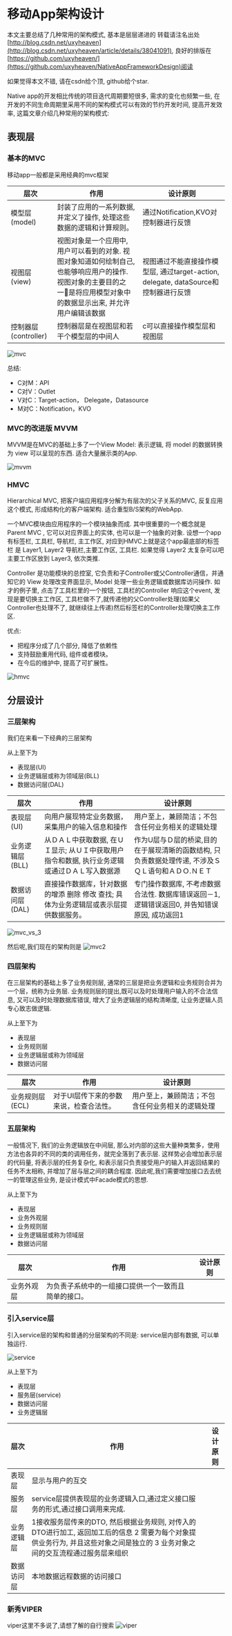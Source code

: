 # 移动App架构设计

本文主要总结了几种常用的架构模式, 基本是层层递进的
转载请注名出处 [http://blog.csdn.net/uxyheaven](http://blog.csdn.net/uxyheaven/article/details/38041091), 良好的排版在[https://github.com/uxyheaven/](https://github.com/uxyheaven/NativeAppFrameworkDesign)阅读


如果觉得本文不错, 请在csdn给个顶, github给个star.

Native app的开发相比传统的项目迭代周期要短很多, 需求的变化也频繁一些, 在开发的不同生命周期里采用不同的架构模式可以有效的节约开发时间, 提高开发效率, 这篇文章介绍几种常用的架构模式:

## 表现层
### 基本的MVC
移动app一般都是采用经典的mvc框架

| 层次 | 作用 | 设计原则 |
| ------------ | ------------- | ------------ |
| 模型层(model) | 封装了应用的一系列数据, 并定义了操作, 处理这些数据的逻辑和计算规则。  |通过Notification,KVO对控制器进行反馈 |
| 视图层(view) | 视图对象是一个应用中, 用户可以看到的对象. 视图对象知道如何绘制自己, 也能够响应用户的操作. 视图对象的主要目的之一是将应用模型对象中的数据显示出来, 并允许用户编辑该数据 | 视图通过不能直接操作模型层, 通过target-action, delegate, dataSource和控制器进行反馈 |
| 控制器层(controller) | 控制器层是在视图层和若干个模型层的中间人  | c可以直接操作模型层和视图层 |

![mvc](./image/mvc.png)

总结:

* C对M：API
* C对V：Outlet
* V对C：Target-action， Delegate，Datasource
* M对C：Notification，KVO

### MVC的改进版 MVVM
MVVM是在MVC的基础上多了一个View Model: 表示逻辑, 将 model 的数据转换为 view 可以呈现的东西. 适合大量展示类的App.

![mvvm](./image/mvvm.png)

### HMVC
Hierarchical MVC, 把客户端应用程序分解为有层次的父子关系的MVC, 反复应用这个模式, 形成结构化的客户端架构. 适合重型B/S架构的WebApp.

一个MVC模块由应用程序的一个模块抽象而成. 其中很重要的一个概念就是 Parent MVC , 它可以对应界面上的实体, 也可以是一个抽象的对象. 设想一个app 有标签栏, 工具栏, 导航栏, 主工作区, 对应到HMVC上就是这个app最底部的标签栏 是 Layer1, Layer2 导航栏,主要工作区, 工具栏. 如果觉得 Layer2 太复杂可以吧主要工作区放到 Layer3, 依次类推.

Controller 是功能模块的总控室, 它负责和子Controller或父Controller通信，并通知它的 View 处理改变界面显示, Model 处理一些业务逻辑或数据库访问操作. 如才的例子里, 点击了工具栏里的一个按钮, 工具栏的Controller 响应这个event, 发现是要切换主工作区, 工具栏做不了,就传递他的父Controller处理(如果父Controller也处理不了, 就继续往上传递)然后标签栏的Controller处理切换主工作区. 

优点:

* 把程序分成了几个部分, 降低了依赖性 
* 支持鼓励重用代码, 组件或者模块。
* 在今后的维护中, 提高了可扩展性。

![hmvc](./image/hmvc.png)

## 分层设计
### 三层架构
我们在来看一下经典的三层架构

从上至下为

* 表现层(UI)
* 业务逻辑层或称为领域层(BLL)
* 数据访问层(DAL)

| 层次 | 作用 | 设计原则 |
| ------------ | ------------- | ------------ |
| 表现层(UI) | 向用户展现特定业务数据，采集用户的输入信息和操作  | 用户至上，兼顾简洁；不包含任何业务相关的逻辑处理 |
| 业务逻辑层(BLL) | 从ＤＡＬ中获取数据, 在ＵＩ显示; 从ＵＩ中获取用户指令和数据, 执行业务逻辑或通过ＤＡＬ写入数据源  | 作为U层与Ｄ层的桥梁,目的在于展现清晰的函数结构, 只负责数据处理传递, 不涉及ＳＱＬ语句和ＡＤＯ.ＮＥＴ |
| 数据访问层(DAL) | 直接操作数据库，针对数据的增添 删除 修改 查找; 具体为业务逻辑层或表示层提供数据服务。  | 专门操作数据库, 不考虑数据合法性. 数据库错误返回－1, 逻辑错误返回0, 并告知错误原因, 成功返回1 |

![mvc_vs_3](./image/mvc_vs_3.png)

然后呢,我们现在的架构则是
![mvc2](./image/3.png)

### 四层架构

在三层架构的基础上多了业务规则层, 通常的三层是把业务逻辑和业务规则合并为一个层，统称为业务层. 业务规则层的提出,既可以及时处理用户输入的不合法信息, 又可以及时处理数据库错误, 增大了业务逻辑层的结构清晰度, 让业务逻辑人员专心致志做逻辑.

从上至下为

* 表现层
* 业务规则层
* 业务逻辑层或称为领域层
* 数据访问层


| 层次 | 作用 | 设计原则 |
| ------------ | ------------- | ------------ |
| 业务规则层(ECL) | 对于UI层传下来的参数来说，检查合法性。  | 用户至上，兼顾简洁；不包含任何业务相关的逻辑处理 |

### 五层架构
一般情况下, 我们的业务逻辑放在中间层, 那么对内部的这些大量种类繁多，使用方法也各异的不同的类的调用任务，就完全落到了表示层. 这样势必会增加表示层的代码量, 将表示层的任务复杂化, 和表示层只负责接受用户的输入并返回结果的任务不太相称, 并增加了层与层之间的耦合程度. 因此呢,我们需要增加接口去去统一的管理这些业务, 是设计模式中Facade模式的思想.

从上至下为

* 表现层
* 业务外观层
* 业务规则层
* 业务逻辑层或称为领域层
* 数据访问层

| 层次 | 作用 | 设计原则 |
| ------------ | ------------- | ------------ |
| 业务外观层 | 为负责子系统中的一组接口提供一个一致而且简单的接口。  |  |


### 引入service层
引入service层的架构和普通的分层架构的不同是: service层内部有数据, 可以单独运行.

![service](./image/service.png)

从上至下为

* 表现层
* 服务层(service)
* 数据访问层
* 业务逻辑层



| 层次 | 作用 | 设计原则 |
| ------------ | ------------- | ------------ |
| 表现层 | 显示与用户的互交  |  |
| 服务层 | service层提供表现层的业务逻辑入口,通过定义接口服务的形式,通过接口调用来完成.  |  |
| 业务逻辑层 | 1接收服务层传来的DTO, 然后根据业务规则, 对传入的DTO进行加工, 返回加工后的信息 2 需要为每个对象提供业务行为, 并且这些对象之间是独立的  3 业务对象之间的交互流程通过服务层来组织  |  |
| 数据访问层 | 本地数据远程数据的访问接口  |  |



### 新秀VIPER
viper这里不多说了,请想了解的自行搜索
![viper](./image/viper.png)